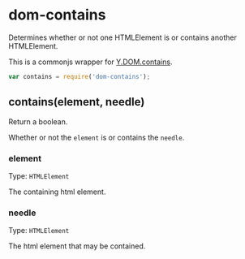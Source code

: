 # dom-contains
Determines whether or not one HTMLElement is or contains another HTMLElement.

This is a commonjs wrapper for [Y.DOM.contains](http://yuilibrary.com/yui/docs/api/classes/DOM.html#method_contains).

```javascript
var contains = require('dom-contains');
```

## contains(element, needle)

Return a boolean.

Whether or not the `element` is or contains the `needle`.

### element

Type: `HTMLElement`

The containing html element.

### needle

Type: `HTMLElement`

The html element that may be contained.

